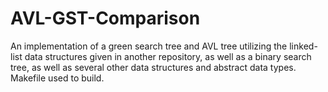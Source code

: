 # AVL-GST-Comparison
An implementation of a green search tree and AVL tree utilizing the linked-list data structures given in another repository, as well as a binary search tree, as well as several other data structures and abstract data types. Makefile used to build.
